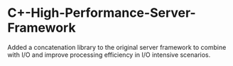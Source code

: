 # C+-High-Performance-Server-Framework
Added a concatenation library to the original server framework to combine with I/O and improve processing efficiency in I/O intensive scenarios.

